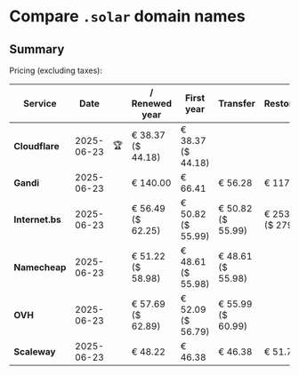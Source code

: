 # Compare `.solar` domain names

## Summary

Pricing (excluding taxes):

| Service | Date |  | / Renewed year | First year | Transfer | Restoration |
|--|--|--|--|--|--|--|
| **Cloudflare** | 2025-06-23 | 🏆 | € 38.37<br>($ 44.18) | € 38.37<br>($ 44.18) |  |  |
| **Gandi** | 2025-06-23 |  | € 140.00 | € 66.41 | € 56.28 | € 117.43 |
| **Internet.bs** | 2025-06-23 |  | € 56.49<br>($ 62.25) | € 50.82<br>($ 55.99) | € 50.82<br>($ 55.99) | € 253.65<br>($ 279.45) |
| **Namecheap** | 2025-06-23 |  | € 51.22<br>($ 58.98) | € 48.61<br>($ 55.98) | € 48.61<br>($ 55.98) |  |
| **OVH** | 2025-06-23 |  | € 57.69<br>($ 62.89) | € 52.09<br>($ 56.79) | € 55.99<br>($ 60.99) |  |
| **Scaleway** | 2025-06-23 |  | € 48.22 | € 46.38 | € 46.38 | € 51.74 |
